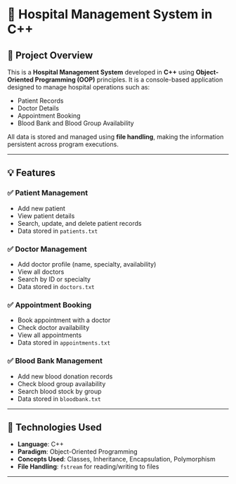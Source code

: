 # 🏥 Hospital Management System in C++

## 📌 Project Overview
This is a **Hospital Management System** developed in **C++** using **Object-Oriented Programming (OOP)** principles. It is a console-based application designed to manage hospital operations such as:

- Patient Records
- Doctor Details
- Appointment Booking
- Blood Bank and Blood Group Availability

All data is stored and managed using **file handling**, making the information persistent across program executions.

---

## 💡 Features

### ✅ Patient Management
- Add new patient
- View patient details
- Search, update, and delete patient records
- Data stored in `patients.txt`

### ✅ Doctor Management
- Add doctor profile (name, specialty, availability)
- View all doctors
- Search by ID or specialty
- Data stored in `doctors.txt`

### ✅ Appointment Booking
- Book appointment with a doctor
- Check doctor availability
- View all appointments
- Data stored in `appointments.txt`

### ✅ Blood Bank Management
- Add new blood donation records
- Check blood group availability
- Search blood stock by group
- Data stored in `bloodbank.txt`

---

## 🧱 Technologies Used

- **Language**: C++
- **Paradigm**: Object-Oriented Programming
- **Concepts Used**: Classes, Inheritance, Encapsulation, Polymorphism
- **File Handling**: `fstream` for reading/writing to files

---


